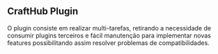 ## CraftHub Plugin

O plugin consiste em realizar multi-tarefas, retirando a necessidade de consumir plugins terceiros e fácil manutenção para implementar novas features possibilitando assim resolver problemas de compatibilidades.